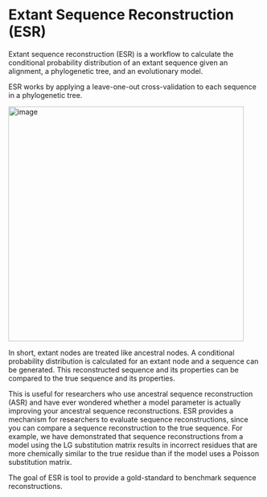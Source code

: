 # Extant Sequence Reconstruction (ESR)
Extant sequence reconstruction (ESR) is a workflow to calculate the conditional probability distribution of an extant sequence given an alignment, a phylogenetic tree, and an evolutionary model.

ESR works by applying a leave-one-out cross-validation to each sequence in a phylogenetic tree.  

<img width="468" alt="image" src="https://user-images.githubusercontent.com/111892527/186263175-50b87311-8f82-41c4-97ca-de61cababddd.png">

In short, extant nodes are treated like ancestral nodes. A conditional probability distribution is calculated for an extant node and a sequence can be generated. This reconstructed sequence and its properties can be compared to the true sequence and its properties.

This is useful for researchers who use ancestral sequence reconstruction (ASR) and have ever wondered whether a model parameter is actually improving your ancestral sequence reconstructions. ESR provides a mechanism for researchers to evaluate sequence reconstructions, since you can compare a sequence reconstruction to the true sequence. For example, we have demonstrated that sequence reconstructions from a model using the LG substitution matrix results in incorrect residues that are more chemically similar to the true residue than if the model uses a Poisson substitution matrix.

The goal of ESR is tool to provide a gold-standard to benchmark sequence reconstructions.

